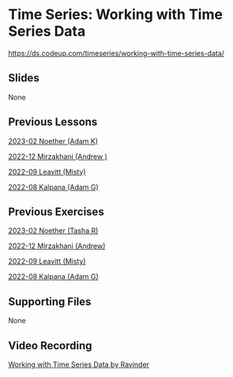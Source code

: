 # Time Series: Working with Time Series Data
https://ds.codeup.com/timeseries/working-with-time-series-data/


## Slides
None


## Previous Lessons

[2023-02  Noether (Adam K)](https://github.com/CodeupClassroom/noether-time-series-exercises/blob/main/time-series-working.ipynb)

[2022-12 Mirzakhani (Andrew )](https://github.com/CodeupClassroom/mirzakhani-time-series-exercises/blob/main/working_with_time_series_in_pandas.ipynb)

[2022-09 Leavitt (Misty)](https://github.com/CodeupClassroom/leavitt-time-series-exercises-/blob/main/time_series_dates.ipynb)

[2022-08 Kalpana (Adam G)](https://github.com/CodeupClassroom/kalpana-time-series-exercises/blob/main/working_with_time_series_in_pandas.ipynb)



## Previous Exercises

[2023-02  Noether (Tasha R)](https://github.com/CodeupClassroom/noether-time-series-exercises/blob/main/data_exercises.ipynb)

[2022-12 Mirzakhani (Andrew)](https://github.com/CodeupClassroom/mirzakhani-time-series-exercises/blob/main/time-series-data-exercises.ipynb)

[2022-09 Leavitt (Misty) ](https://github.com/CodeupClassroom/leavitt-time-series-exercises-/blob/main/dates_exercises.ipynb)

[2022-08 Kalpana (Adam G)](https://github.com/CodeupClassroom/kalpana-time-series-exercises/blob/main/time-series-data-exercises.ipynb)


## Supporting Files
None


## Video Recording
[Working with Time Series Data by Ravinder](https://youtu.be/R6jXTEYNaOQ)